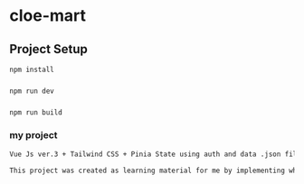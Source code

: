 # cloe-mart


## Project Setup

```sh
npm install
```

### 

```sh
npm run dev
```

### 

```sh
npm run build
```

### my project
```sh
Vue Js ver.3 + Tailwind CSS + Pinia State using auth and data .json file directly to firebase.
```
```sh
This project was created as learning material for me by implementing what I have learned about.
```

